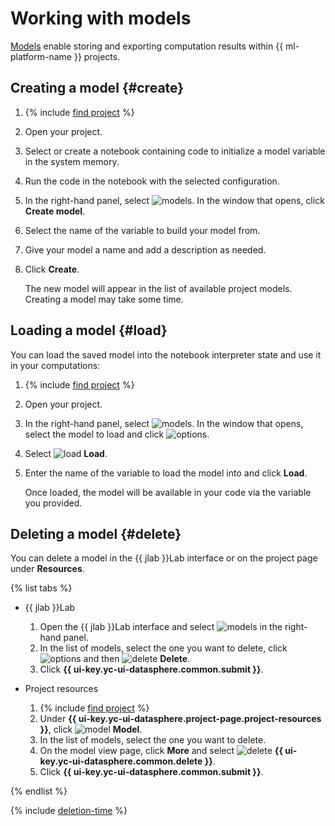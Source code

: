 # Working with models

[Models](../../concepts/models/index.md) enable storing and exporting computation results within {{ ml-platform-name }} projects.

## Creating a model {#create}

1. {% include [find project](../../../_includes/datasphere/ui-find-project.md) %}
1. Open your project.
1. Select or create a notebook containing code to initialize a model variable in the system memory.
1. Run the code in the notebook with the selected configuration.
1. In the right-hand panel, select ![models](../../../_assets/console-icons/nodes-right.svg). In the window that opens, click **Create model**.
1. Select the name of the variable to build your model from.
1. Give your model a name and add a description as needed.
1. Click **Create**.

   The new model will appear in the list of available project models. Creating a model may take some time.

## Loading a model {#load}

You can load the saved model into the notebook interpreter state and use it in your computations:

1. {% include [find project](../../../_includes/datasphere/ui-find-project.md) %}
1. Open your project.
1. In the right-hand panel, select ![models](../../../_assets/console-icons/nodes-right.svg). In the window that opens, select the model to load and click ![options](../../../_assets/console-icons/ellipsis.svg).
1. Select ![load](../../../_assets/datasphere/jupyterlab/load.svg) **Load**.
1. Enter the name of the variable to load the model into and click **Load**.

   Once loaded, the model will be available in your code via the variable you provided.

## Deleting a model {#delete}

You can delete a model in the {{ jlab }}Lab interface or on the project page under **Resources**.

{% list tabs %}

- {{ jlab }}Lab

   1. Open the {{ jlab }}Lab interface and select ![models](../../../_assets/console-icons/nodes-right.svg) in the right-hand panel.
   1. In the list of models, select the one you want to delete, click ![options](../../../_assets/console-icons/ellipsis.svg) and then ![delete](../../../_assets/datasphere/jupyterlab/delete-red.svg) **Delete**.
   1. Click **{{ ui-key.yc-ui-datasphere.common.submit }}**.

- Project resources

   1. {% include [find project](../../../_includes/datasphere/ui-find-project.md) %}
   1. Under **{{ ui-key.yc-ui-datasphere.project-page.project-resources }}**, click ![model](../../../_assets/console-icons/nodes-right.svg) **Model**.
   1. In the list of models, select the one you want to delete.
   1. On the model view page, click **More** and select ![delete](../../../_assets/datasphere/jupyterlab/delete-red.svg) **{{ ui-key.yc-ui-datasphere.common.delete }}**.
   1. Click **{{ ui-key.yc-ui-datasphere.common.submit }}**.

{% endlist %}

{% include [deletion-time](../../../_includes/datasphere/deletion-time.md) %}
